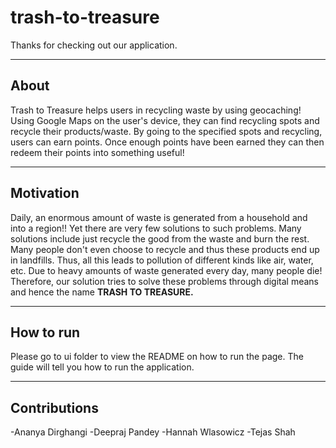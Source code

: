 # trash-to-treasure
Thanks for checking out our application. 

---
## About
Trash to Treasure helps users in recycling waste by using geocaching! Using Google Maps on the user's device, they can find recycling spots and recycle their products/waste. By going to the specified spots and recycling, users can earn points. Once enough points have been earned they can then redeem their points into something useful!

---
## Motivation
Daily, an enormous amount of waste is generated from a household and into a region!! Yet there are very few solutions to such problems. Many solutions include just recycle the good from the waste and burn the rest. Many people don't even choose to recycle and thus these products end up in landfills. Thus, all this leads to pollution of different kinds like air, water, etc. Due to heavy amounts of waste generated every day, many people die! Therefore, our solution tries to solve these problems through digital means and hence the name **TRASH TO TREASURE.**

---
## How to run
Please go to ui folder to view the README on how to run the page. The guide will tell you how to run the application.

---
## Contributions
-Ananya Dirghangi
-Deepraj Pandey
-Hannah Wlasowicz
-Tejas Shah